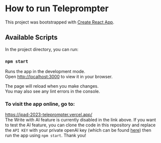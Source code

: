 # How to run Teleprompter

This project was bootstrapped with [Create React App](https://github.com/facebook/create-react-app).

## Available Scripts

In the project directory, you can run:

### `npm start`

Runs the app in the development mode.\
Open [http://localhost:3000](http://localhost:3000) to view it in your browser.

The page will reload when you make changes.\
You may also see any lint errors in the console.

### To visit the app online, go to:
https://jpad-2023-teleprompter.vercel.app/ \
The Write with AI feature is currently disabled in the link above. If you want to test the AI feature, you can clone the code in this repository and replace the `API KEY` with your private openAI key (which can be found [here](https://platform.openai.com/account/api-keys)) then run the app using `npm start`. Thank you!
